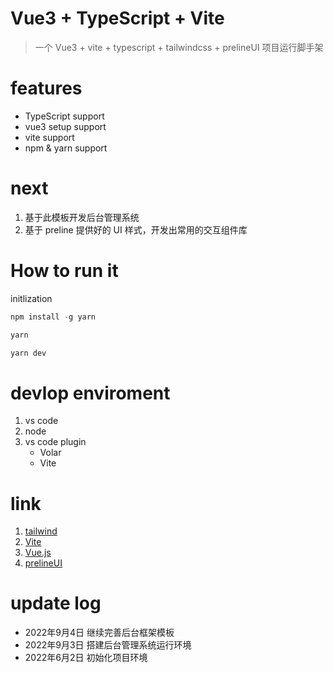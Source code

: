 # Vue3 + TypeScript + Vite

> 一个 Vue3 + vite + typescript + tailwindcss + prelineUI 项目运行脚手架

# features

- TypeScript support
- vue3 setup support
- vite support
- npm & yarn support

# next

1. 基于此模板开发后台管理系统
2. 基于 preline 提供好的 UI 样式，开发出常用的交互组件库

# How to run it

initlization

```ts
npm install -g yarn

yarn

yarn dev
```

# devlop enviroment

1. vs code
2. node
3. vs code plugin
    - Volar
    - Vite

# link

1. [tailwind](https://www.tailwindcss.cn/docs)
2. [Vite](https://cn.vitejs.dev/guide/)
3. [Vue.js](https://v3.vuejs.org/)
4. [prelineUI](https://preline.co/)

# update log

- 2022年9月4日 继续完善后台框架模板
- 2022年9月3日 搭建后台管理系统运行环境
- 2022年6月2日 初始化项目环境
